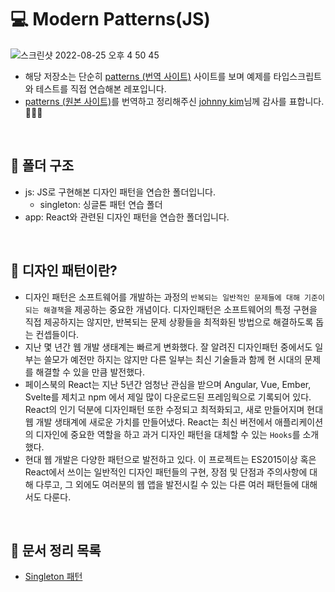 # 💻 Modern Patterns(JS)

![스크린샷 2022-08-25 오후 4 50 45](https://user-images.githubusercontent.com/64779472/186607176-4e221e21-3988-4fb4-ae15-7f5c71e0a0ab.png)

- 해당 저장소는 단순히 [patterns (번역 사이트)](https://patterns-dev-kr.github.io/) 사이트를 보며 예제를 타입스크립트와 테스트를 직접 연습해본 레포입니다.
- [patterns (원본 사이트)](https://www.patterns.dev/)를 번역하고 정리해주신 [johnny kim](https://github.com/johnny-mh)님께 감사를 표합니다. 🙇🏻‍♂️

<br />

## 📁 폴더 구조

- js: JS로 구현해본 디자인 패턴을 연습한 폴더입니다.
  - singleton: 싱글톤 패턴 연습 폴더
- app: React와 관련된 디자인 패턴을 연습한 폴더입니다.

<br />

## 🚀 디자인 패턴이란?

- 디자인 패턴은 소프트웨어를 개발하는 과정의 `반복되는 일반적인 문제들에 대해 기준이 되는 해결책`을 제공하는 중요한 개념이다. 디자인패턴은 소프트웨어의 특정 구현을 직접 제공하지는 않지만, 반복되는 문제 상황들을 최적화된 방법으로 해결하도록 돕는 컨셉들이다.
- 지난 몇 년간 웹 개발 생태계는 빠르게 변화했다. 잘 알려진 디자인패턴 중에서도 일부는 쓸모가 예전만 하지는 않지만 다른 일부는 최신 기술들과 함께 현 시대의 문제를 해결할 수 있을 만큼 발전했다.
- 페이스북의 React는 지난 5년간 엄청난 관심을 받으며 Angular, Vue, Ember, Svelte를 제치고 npm 에서 제일 많이 다운로드된 프레임웍으로 기록되어 있다. React의 인기 덕분에 디자인패턴 또한 수정되고 최적화되고, 새로 만들어지며 현대 웹 개발 생태계에 새로운 가치를 만들어냈다. React는 최신 버전에서 애플리케이션의 디자인에 중요한 역할을 하고 과거 디자인 패턴을 대체할 수 있는 `Hooks`를 소개했다.
- 현대 웹 개발은 다양한 패턴으로 발전하고 있다. 이 프로젝트는 ES2015이상 혹은 React에서 쓰이는 일반적인 디자인 패턴들의 구현, 장점 및 단점과 주의사항에 대해 다루고, 그 외에도 여러분의 웹 앱을 발전시킬 수 있는 다른 여러 패턴들에 대해서도 다룬다.

<br />

## 📃 문서 정리 목록

- [Singleton 패턴](https://github.com/ssi02014/modern-patterns/blob/master/js/singleton/README.md)

<br />

